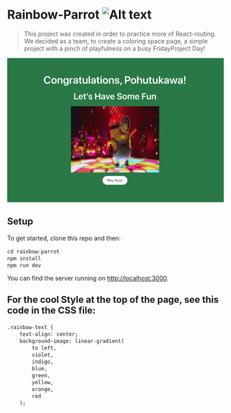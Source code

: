 # Rainbow-Parrot ![ Alt text](https://media.giphy.com/media/l3q2zVr6cu95nF6O4/giphy.gif)

>This project was created in order to practice more of React-routing. We decided as a team, to create a coloring space page, a simple project with a pinch of playfulness on a busy FridayProject Day!

![alt text](https://github.com/pohutukawa-2020/GLTE/blob/dff111da58a49a95b279b2ba6f3f9eaa83510dec/server/public/glte.jpeg)


## Setup

To get started, clone this repo and then:

```
cd rainbow-parrot
npm install
npm run dev
```

You can find the server running on [http://localhost:3000](http://localhost:3000).

## For the cool Style at the top of the page, see this code in the CSS file:
```
.rainbow-text {
	text-align: center;
	background-image: linear-gradient(
		to left,
		violet,
		indigo,
		blue,
		green,
		yellow,
		orange,
		red
	);
```
